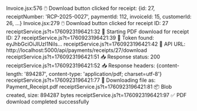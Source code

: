 Invoice.jsx:576 🖱️ Download button clicked for receipt: {id: 27, receiptNumber: 'RCP-2025-0027', paymentId: 112, invoiceId: 15, customerId: 26, …}
Invoice.jsx:279 🖱️ Download button clicked for receipt ID: 27
receiptService.js?t=1760923196421:32 🔄 Starting PDF download for receipt ID: 27
receiptService.js?t=1760923196421:39 🔑 Token found: eyJhbGciOiJIUzI1NiIs...
receiptService.js?t=1760923196421:42 📡 API URL: http://localhost:5000/api/payments/receipts/27/download
receiptService.js?t=1760923196421:51 📥 Response status: 200
receiptService.js?t=1760923196421:52 📥 Response headers: {content-length: '894287', content-type: 'application/pdf; charset=utf-8'}
receiptService.js?t=1760923196421:77 📄 Downloading file as: Payment_Receipt.pdf
receiptService.js?t=1760923196421:81 📦 Blob created, size: 894287 bytes
receiptService.js?t=1760923196421:97 ✅ PDF download completed successfully
